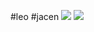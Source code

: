 #leo #jacen 
**![](https://lh7-rt.googleusercontent.com/docsz/AD_4nXddEPRaEQ0qQV2IbZ9BmBeVJLWXMb--HZrMa5x6Vjv_m_5vONCdeQQj0ugsh3WnsmuvC0hn-_gfVwAorc9BtxHvfRZRtw9q9G5S0byun0w4MbV2-gMw6NNEQw4sDhVe_lFcVT6vog?key=ArE9gjGx41F-QdnnpTPqXmu4)**
**![](https://lh7-rt.googleusercontent.com/docsz/AD_4nXcs17CPGNw-ZxX4CrN_o5SQ6WcOp0_ypCnPKUBQYVXj-ZorfxFVWuVIfeL9bdSfkCJYqDbBDKzkVG7pN4RQGWIEnEQwMLsUTZlOLh9cbsaAP2NMMsj5Z8rBqB1DKfJCcC2gK2GhBA?key=ArE9gjGx41F-QdnnpTPqXmu4)**
